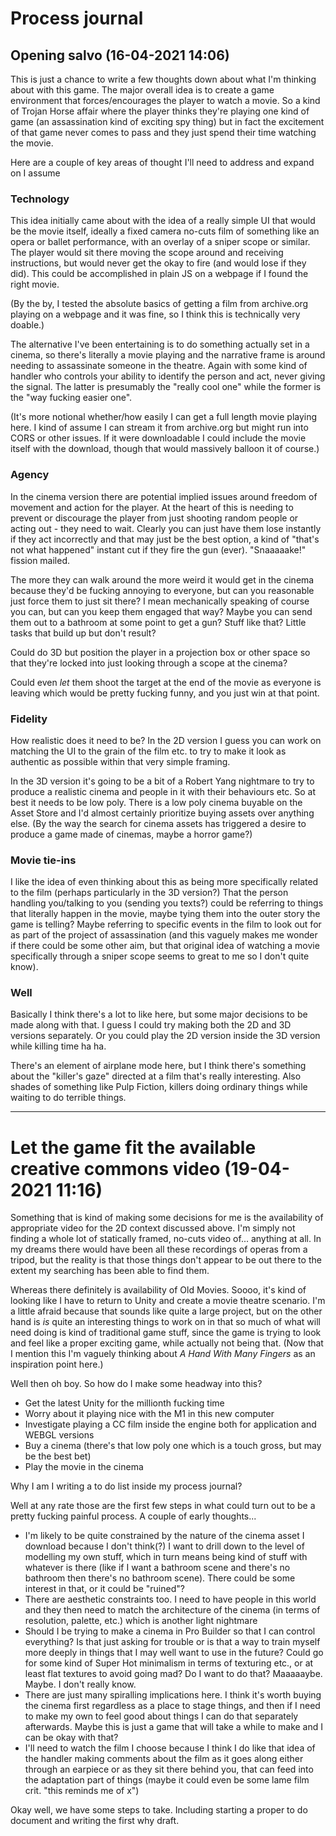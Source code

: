 # Process journal

## Opening salvo (16-04-2021 14:06)

This is just a chance to write a few thoughts down about what I'm thinking about with this game. The major overall idea is to create a game environment that forces/encourages the player to watch a movie. So a kind of Trojan Horse affair where the player thinks they're playing one kind of game (an assassination kind of exciting spy thing) but in fact the excitement of that game never comes to pass and they just spend their time watching the movie.

Here are a couple of key areas of thought I'll need to address and expand on I assume

### Technology

This idea initially came about with the idea of a really simple UI that would be the movie itself, ideally a fixed camera no-cuts film of something like an opera or ballet performance, with an overlay of a sniper scope or similar. The player would sit there moving the scope around and receiving instructions, but would never get the okay to fire (and would lose if they did). This could be accomplished in plain JS on a webpage if I found the right movie.

(By the by, I tested the absolute basics of getting a film from archive.org playing on a webpage and it was fine, so I think this is technically very doable.)

The alternative I've been entertaining is to do something actually set in a cinema, so there's literally a movie playing and the narrative frame is around needing to assassinate someone in the theatre. Again with some kind of handler who controls your ability to identify the person and act, never giving the signal. The latter is presumably the "really cool one" while the former is the "way fucking easier one".

(It's more notional whether/how easily I can get a full length movie playing here. I kind of assume I can stream it from archive.org but might run into CORS or other issues. If it were downloadable I could include the movie itself with the download, though that would massively balloon it of course.)

### Agency

In the cinema version there are potential implied issues around freedom of movement and action for the player. At the heart of this is needing to prevent or discourage the player from just shooting random people or acting out - they need to wait. Clearly you can just have them lose instantly if they act incorrectly and that may just be the best option, a kind of "that's not what happened" instant cut if they fire the gun (ever). "Snaaaaake!" fission mailed.

The more they can walk around the more weird it would get in the cinema because they'd be fucking annoying to everyone, but can you reasonable just force them to just sit there? I mean mechanically speaking of course you can, but can you keep them engaged that way? Maybe you can send them out to a bathroom at some point to get a gun? Stuff like that? Little tasks that build up but don't result?

Could do 3D but position the player in a projection box or other space so that they're locked into just looking through a scope at the cinema?

Could even *let* them shoot the target at the end of the movie as everyone is leaving which would be pretty fucking funny, and you just win at that point.

### Fidelity

How realistic does it need to be? In the 2D version I guess you can work on matching the UI to the grain of the film etc. to try to make it look as authentic as possible within that very simple framing.

In the 3D version it's going to be a bit of a Robert Yang nightmare to try to produce a realistic cinema and people in it with their behaviours etc. So at best it needs to be low poly. There is a low poly cinema buyable on the Asset Store and I'd almost certainly prioritize buying assets over anything else. (By the way the search for cinema assets has triggered a desire to produce a game made of cinemas, maybe a horror game?)

### Movie tie-ins

I like the idea of even thinking about this as being more specifically related to the film (perhaps particularly in the 3D version?) That the person handling you/talking to you (sending you texts?) could be referring to things that literally happen in the movie, maybe tying them into the outer story the game is telling? Maybe referring to specific events in the film to look out for as part of the project of assassination (and this vaguely makes me wonder if there could be some other aim, but that original idea of watching a movie specifically through a sniper scope seems to great to me so I don't quite know).

### Well

Basically I think there's a lot to like here, but some major decisions to be made along with that. I guess I could try making both the 2D and 3D versions separately. Or you could play the 2D version inside the 3D version while killing time ha ha.

There's an element of airplane mode here, but I think there's something about the "killer's gaze" directed at a film that's really interesting. Also shades of something like Pulp Fiction, killers doing ordinary things while waiting to do terrible things.

---

# Let the game fit the available creative commons video (19-04-2021 11:16)

Something that is kind of making some decisions for me is the availability of appropriate video for the 2D context discussed above. I'm simply not finding a whole lot of statically framed, no-cuts video of... anything at all. In my dreams there would have been all these recordings of operas from a tripod, but the reality is that those things don't appear to be out there to the extent my searching has been able to find them.

Whereas there definitely is availability of Old Movies. Soooo, it's kind of looking like I have to return to Unity and create a movie theatre scenario. I'm a little afraid because that sounds like quite a large project, but on the other hand is *is* quite an interesting things to work on in that so much of what will need doing is kind of traditional game stuff, since the game is trying to look and feel like a proper exciting game, while actually not being that. (Now that I mention this I'm vaguely thinking about *A Hand With Many Fingers* as an inspiration point here.)

Well then oh boy. So how do I make some headway into this?

* Get the latest Unity for the millionth fucking time
* Worry about it playing nice with the M1 in this new computer
* Investigate playing a CC film inside the engine both for application and WEBGL versions
* Buy a cinema (there's that low poly one which is a touch gross, but may be the best bet)
* Play the movie in the cinema

Why I am I writing a to do list inside my process journal?

Well at any rate those are the first few steps in what could turn out to be a pretty fucking painful process. A couple of early thoughts...

* I'm likely to be quite constrained by the nature of the cinema asset I download because I don't think(?) I want to drill down to the level of modelling my own stuff, which in turn means being kind of stuff with whatever is there (like if I want a bathroom scene and there's no bathroom then there's no bathroom scene). There could be some interest in that, or it could be "ruined"?
* There are aesthetic constraints too. I need to have people in this world and they then need to match the architecture of the cinema (in terms of resolution, palette, etc.) which is another light nightmare
* Should I be trying to make a cinema in Pro Builder so that I can control everything? Is that just asking for trouble or is that a way to train myself more deeply in things that I may well want to use in the future? Could go for some kind of Super Hot minimalism in terms of texturing etc., or at least flat textures to avoid going mad? Do I want to do that? Maaaaaybe. Maybe. I don't really know.
* There are just many spiralling implications here. I think it's worth buying the cinema first regardless as a place to stage things, and then if I need to make my own to feel good about things I can do that separately afterwards. Maybe this is just a game that will take a while to make and I can be okay with that?
* I'll need to watch the film I choose because I think I do like that idea of the handler making comments about the film as it goes along either through an earpiece or as they sit there behind you, that can feed into the adaptation part of things (maybe it could even be some lame film crit. "this reminds me of x")

Okay well, we have some steps to take. Including starting a proper to do document and writing the first why draft.
